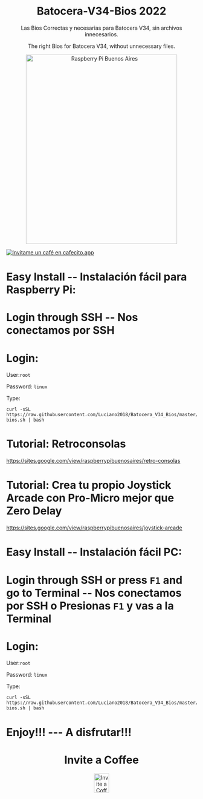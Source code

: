 <h1 align="center"> Batocera-V34-Bios 2022</h1>
<p align="center">
Las Bios Correctas y necesarias para Batocera V34, sin archivos innecesarios.
</p>
<p align="center">
The right Bios for Batocera V34, without unnecessary files.
</p>
<p align="center">
<img src="https://raw.githubusercontent.com/Luciano2018/RetroPieBios/master/logov3.png" alt="Raspberry Pi Buenos Aires" width="400" height="500">
</p>

[![Invitame un café en cafecito.app](https://cdn.cafecito.app/imgs/buttons/button_6.svg)](https://cafecito.app/lucianoraspberrypi)

# Easy Install -- Instalación fácil para Raspberry Pi:

# Login through SSH -- Nos conectamos por SSH

# Login:

User:`root`

Password: `linux`

Type:

```
curl -sSL https://raw.githubusercontent.com/Luciano2018/Batocera_V34_Bios/master/pi-bios.sh | bash
```
# Tutorial: Retroconsolas
https://sites.google.com/view/raspberrypibuenosaires/retro-consolas

# Tutorial: Crea tu propio Joystick Arcade con Pro-Micro mejor que Zero Delay
https://sites.google.com/view/raspberrypibuenosaires/joystick-arcade

# Easy Install -- Instalación fácil PC:

# Login through SSH or press `F1` and go to Terminal -- Nos conectamos por SSH o Presionas `F1` y vas a la Terminal

# Login:

User:`root`

Password: `linux`

Type:

```
curl -sSL https://raw.githubusercontent.com/Luciano2018/Batocera_V34_Bios/master/pc-bios.sh | bash
```
# Enjoy!!! --- A disfrutar!!!

<h1 align="center"> Invite a Coffee</h1>
</p>
<p align="center">
<a href="https://www.paypal.com/paypalme/RaspberryPiBsAs">
<img src="https://raw.githubusercontent.com/Luciano2018/MiPiTV/master/Paypal_2014_logo.png" alt="Invite a Coffee" width="40" height="50">
</a>
</p>
